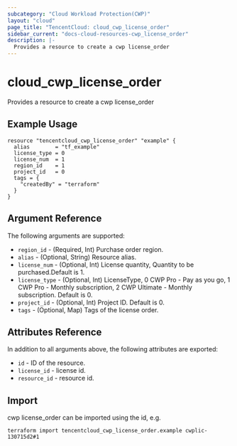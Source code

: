 ```yaml
---
subcategory: "Cloud Workload Protection(CWP)"
layout: "cloud"
page_title: "TencentCloud: cloud_cwp_license_order"
sidebar_current: "docs-cloud-resources-cwp_license_order"
description: |-
  Provides a resource to create a cwp license_order
---
```


# cloud_cwp_license_order

Provides a resource to create a cwp license_order

## Example Usage

```hcl
resource "tencentcloud_cwp_license_order" "example" {
  alias        = "tf_example"
  license_type = 0
  license_num  = 1
  region_id    = 1
  project_id   = 0
  tags = {
    "createdBy" = "terraform"
  }
}
```

## Argument Reference

The following arguments are supported:

* `region_id` - (Required, Int) Purchase order region.
* `alias` - (Optional, String) Resource alias.
* `license_num` - (Optional, Int) License quantity, Quantity to be purchased.Default is 1.
* `license_type` - (Optional, Int) LicenseType, 0 CWP Pro - Pay as you go, 1 CWP Pro - Monthly subscription, 2 CWP Ultimate - Monthly subscription. Default is 0.
* `project_id` - (Optional, Int) Project ID. Default is 0.
* `tags` - (Optional, Map) Tags of the license order.

## Attributes Reference

In addition to all arguments above, the following attributes are exported:

* `id` - ID of the resource.
* `license_id` - license id.
* `resource_id` - resource id.


## Import

cwp license_order can be imported using the id, e.g.

```
terraform import tencentcloud_cwp_license_order.example cwplic-130715d2#1
```

